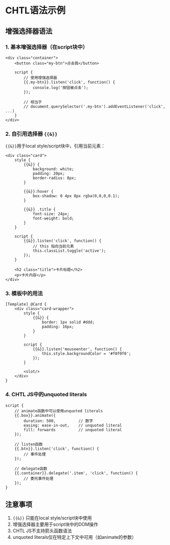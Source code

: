 # CHTL语法示例

## 增强选择器语法

### 1. 基本增强选择器（在script块中）

```chtl
<div class="container">
    <button class="my-btn">点击我</button>
    
    script {
        // 使用增强选择器
        {{.my-btn}}.listen('click', function() {
            console.log('按钮被点击');
        });
        
        // 相当于
        // document.querySelector('.my-btn').addEventListener('click', ...)
    }
</div>
```

### 2. 自引用选择器 `{{&}}`

`{{&}}`用于local style/script块中，引用当前元素：

```chtl
<div class="card">
    style {
        {{&}} {
            background: white;
            padding: 20px;
            border-radius: 8px;
        }
        
        {{&}}:hover {
            box-shadow: 0 4px 8px rgba(0,0,0,0.1);
        }
        
        {{&}} .title {
            font-size: 24px;
            font-weight: bold;
        }
    }
    
    script {
        {{&}}.listen('click', function() {
            // this 指向当前元素
            this.classList.toggle('active');
        });
    }
    
    <h2 class="title">卡片标题</h2>
    <p>卡片内容</p>
</div>
```

### 3. 模板中的用法

```chtl
[Template] @Card {
    <div class="card-wrapper">
        style {
            {{&}} {
                border: 1px solid #ddd;
                padding: 16px;
            }
        }
        
        script {
            {{&}}.listen('mouseenter', function() {
                this.style.backgroundColor = '#f0f0f0';
            });
        }
        
        <slot/>
    </div>
}
```

### 4. CHTL JS中的unquoted literals

```chtl
script {
    // animate函数中可以使用unquoted literals
    {{.box}}.animate({
        duration: 500,          // 数字
        easing: ease-in-out,    // unquoted literal
        fill: forwards          // unquoted literal
    });
    
    // listen函数
    {{.btn}}.listen('click', function() {
        // 事件处理
    });
    
    // delegate函数
    {{.container}}.delegate('.item', 'click', function() {
        // 委托事件处理
    });
}
```

## 注意事项

1. `{{&}}` 只能在local style/script块中使用
2. 增强选择器主要用于script块中的DOM操作
3. CHTL JS不支持箭头函数语法
4. unquoted literals仅在特定上下文中可用（如animate的参数）